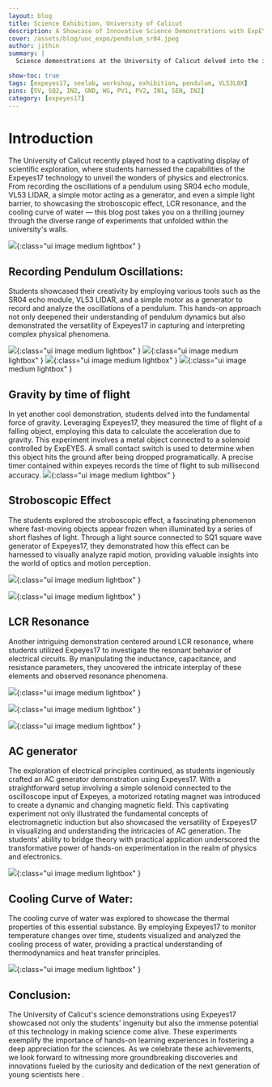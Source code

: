 ```yaml
---
layout: blog
title: Science Exhibition, University of Calicut
description: A Showcase of Innovative Science Demonstrations with ExpEYES17 at the University of Calicut
cover: /assets/blog/uoc_expo/pendulum_sr04.jpeg
author: jithin
summary: |
  Science demonstrations at the University of Calicut delved into the innovative use of Expeyes17. This post showcases a myriad of captivating experiments conducted at the school level, highlighting the diverse applications and educational potential of Expeyes17 in enhancing the learning experience. This expo was a journey through hands-on demonstrations that brought science to life in order to inspire the next generation of curious minds.

show-toc: true
tags: [expeyes17, seelab, workshop, exhibition, pendulum, VL53L0X]
pins: [5V, SQ2, IN2, GND, WG, PV1, PV2, IN1, SEN, IN2]
category: [expeyes17]
---
```


# Introduction

The University of Calicut recently played host to a captivating display of scientific exploration, where students harnessed the capabilities of the Expeyes17 technology to unveil the wonders of physics and electronics. From recording the oscillations of a pendulum using SR04 echo module, VL53 LIDAR, a simple motor acting as a generator, and even a simple light barrier, to showcasing the stroboscopic effect, LCR resonance, and the cooling curve of water — this blog post takes you on a thrilling journey through the diverse range of experiments that unfolded within the university's walls.

![](/assets/blog/uoc_expo/pressure_bmp280.jpeg){:class="ui image medium lightbox" }

## Recording Pendulum Oscillations:
 
Students showcased their creativity by employing various tools such as the SR04 echo module, VL53 LIDAR, and a simple motor as a generator to record and analyze the oscillations of a pendulum. This hands-on approach not only deepened their understanding of pendulum dynamics but also demonstrated the versatility of Expeyes17 in capturing and interpreting complex physical phenomena.

![](/assets/blog/uoc_expo/pendulum_dc_motor.jpeg){:class="ui image medium lightbox" }
![](/assets/blog/uoc_expo/pendulum_sr04.jpeg){:class="ui image medium lightbox" }
![](/assets/blog/uoc_expo/pendulum_vl53.jpeg){:class="ui image medium lightbox" }
![](/assets/blog/uoc_expo/rodpend.jpeg){:class="ui image medium lightbox" }

## Gravity by time of flight

In yet another cool demonstration, students delved into the fundamental force of gravity. Leveraging Expeyes17, they measured the time of flight of a falling object, employing this data to calculate the acceleration due to gravity. This experiment involves a metal object connected to a solenoid controlled by ExpEYES. A small contact switch is used to determine when this object hits the ground after being dropped programatically. A precise timer contained within expeyes records the time of flight to sub millisecond accuracy.
![](/assets/blog/uoc_expo/gravity_time_of_flight.jpeg){:class="ui image medium lightbox" }

## Stroboscopic Effect

The students explored the stroboscopic effect, a fascinating phenomenon where fast-moving objects appear frozen when illuminated by a series of short flashes of light. Through a light source connected to SQ1 square wave generator of Expeyes17, they demonstrated how this effect can be harnessed to visually analyze rapid motion, providing valuable insights into the world of optics and motion perception.

![](/assets/blog/uoc_expo/stroboscope.jpeg){:class="ui image medium lightbox" }

![](/assets/blog/uoc_expo/stroboscope2.jpeg){:class="ui image medium lightbox" }


## LCR Resonance

Another intriguing demonstration centered around LCR resonance, where students utilized Expeyes17 to investigate the resonant behavior of electrical circuits. By manipulating the inductance, capacitance, and resistance parameters, they uncovered the intricate interplay of these elements and observed resonance phenomena.

![](/assets/blog/uoc_expo/lcr.jpeg){:class="ui image medium lightbox" }

![](/assets/blog/uoc_expo/ac_capacitor.jpeg){:class="ui image medium lightbox" }

![](/assets/blog/uoc_expo/ac_through_resistor.jpeg){:class="ui image medium lightbox" }

## AC generator

The exploration of electrical principles continued, as students ingeniously crafted an AC generator demonstration using Expeyes17. With a straightforward setup involving a simple solenoid connected to the oscilloscope input of Expeyes, a motorized rotating magnet was introduced to create a dynamic and changing magnetic field. This captivating experiment not only illustrated the fundamental concepts of electromagnetic induction but also showcased the versatility of Expeyes17 in visualizing and understanding the intricacies of AC generation. The students' ability to bridge theory with practical application underscored the transformative power of hands-on experimentation in the realm of physics and electronics.

![](/assets/blog/uoc_expo/ac_generator.jpeg){:class="ui image medium lightbox" }


## Cooling Curve of Water:

The cooling curve of water was explored to showcase the thermal properties of this essential substance. By employing Expeyes17 to monitor temperature changes over time, students visualized and analyzed the cooling process of water, providing a practical understanding of thermodynamics and heat transfer principles.

![](/assets/blog/uoc_expo/cooling_curve.jpeg){:class="ui image medium lightbox" }

## Conclusion:

The University of Calicut's science demonstrations using Expeyes17 showcased not only the students' ingenuity but also the immense potential of this technology in making science come alive. These experiments exemplify the importance of hands-on learning experiences in fostering a deep appreciation for the sciences. As we celebrate these achievements, we look forward to witnessing more groundbreaking discoveries and innovations fueled by the curiosity and dedication of the next generation of young scientists here .
